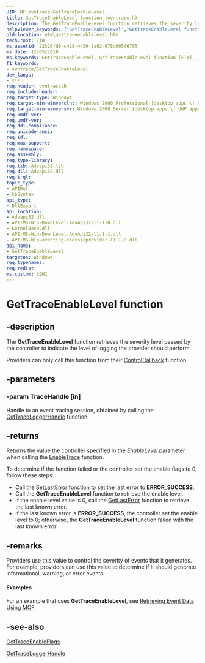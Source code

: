 ```yaml
---
UID: NF:evntrace.GetTraceEnableLevel
title: GetTraceEnableLevel function (evntrace.h)
description: The GetTraceEnableLevel function retrieves the severity level passed by the controller to indicate the level of logging the provider should perform. Providers can only call this function from their ControlCallback function.
helpviewer_keywords: ["GetTraceEnableLevel","GetTraceEnableLevel function [ETW]","_evt_gettraceenablelevel","base.gettraceenablelevel","etw.gettraceenablelevel","evntrace/GetTraceEnableLevel"]
old-location: etw\gettraceenablelevel.htm
tech.root: ETW
ms.assetid: 22326fd9-c428-4430-8a92-978d005f6705
ms.date: 12/05/2018
ms.keywords: GetTraceEnableLevel, GetTraceEnableLevel function [ETW], _evt_gettraceenablelevel, base.gettraceenablelevel, etw.gettraceenablelevel, evntrace/GetTraceEnableLevel
f1_keywords:
- evntrace/GetTraceEnableLevel
dev_langs:
- c++
req.header: evntrace.h
req.include-header: 
req.target-type: Windows
req.target-min-winverclnt: Windows 2000 Professional [desktop apps \| UWP apps]
req.target-min-winversvr: Windows 2000 Server [desktop apps \| UWP apps]
req.kmdf-ver: 
req.umdf-ver: 
req.ddi-compliance: 
req.unicode-ansi: 
req.idl: 
req.max-support: 
req.namespace: 
req.assembly: 
req.type-library: 
req.lib: Advapi32.lib
req.dll: Advapi32.dll
req.irql: 
topic_type:
- APIRef
- kbSyntax
api_type:
- DllExport
api_location:
- Advapi32.dll
- API-MS-Win-DownLevel-AdvApi32-l1-1-0.dll
- KernelBase.dll
- API-MS-Win-DownLevel-AdvApi32-l1-1-1.dll
- API-MS-Win-eventing-classicprovider-l1-1-0.dll
api_name:
- GetTraceEnableLevel
targetos: Windows
req.typenames: 
req.redist: 
ms.custom: 19H1
---
```


# GetTraceEnableLevel function


## -description


The 
<b>GetTraceEnableLevel</b> function retrieves the severity level passed by the controller to indicate the level of logging the provider should perform.
			

Providers can only call this function from their 
<a href="https://docs.microsoft.com/windows/desktop/ETW/controlcallback">ControlCallback</a> function.


## -parameters




### -param TraceHandle [in]

Handle to an event tracing session, obtained by calling the 
<a href="https://docs.microsoft.com/windows/desktop/ETW/gettraceloggerhandle">GetTraceLoggerHandle</a> function.


## -returns



Returns the value the controller specified in the <i>EnableLevel</i> parameter when calling the 
<a href="https://docs.microsoft.com/windows/desktop/ETW/enabletrace">EnableTrace</a> function. 
						

To determine if the function failed or the controller set the enable flags to 0, follow these steps:<ul>
<li>Call the <a href="https://docs.microsoft.com/windows/desktop/api/errhandlingapi/nf-errhandlingapi-setlasterror">SetLastError</a> function to set the last error to <b>ERROR_SUCCESS</b>.</li>
<li>Call the <b>GetTraceEnableLevel</b> function to retrieve the enable level.</li>
<li>If the enable level value is 0, call the 
<a href="https://docs.microsoft.com/windows/desktop/api/errhandlingapi/nf-errhandlingapi-getlasterror">GetLastError</a> function to retrieve the last known error.</li>
<li>If the last known error is <b>ERROR_SUCCESS</b>, the controller set the enable level to 0; otherwise, the <b>GetTraceEnableLevel</b> function failed with the last known error. </li>
</ul>





## -remarks



Providers use this value to control the severity of events that it generates. For example, providers can use this value to determine if it should generate informational, warning, or error events.


#### Examples

For an example that uses 
<b>GetTraceEnableLevel</b>, see 
<a href="https://docs.microsoft.com/windows/desktop/ETW/retrieving-event-data-using-mof">Retrieving Event Data Using MOF</a>.

<div class="code"></div>



## -see-also




<a href="https://docs.microsoft.com/windows/desktop/ETW/gettraceenableflags">GetTraceEnableFlags</a>



<a href="https://docs.microsoft.com/windows/desktop/ETW/gettraceloggerhandle">GetTraceLoggerHandle</a>
 

 

